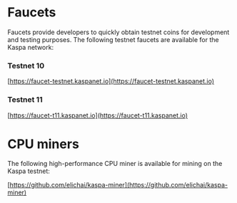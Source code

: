 # Faucets

Faucets provide developers to quickly obtain testnet coins for development and testing purposes. The following testnet faucets are available for the Kaspa network:

### Testnet 10
[https://faucet-testnet.kaspanet.io](https://faucet-testnet.kaspanet.io)

### Testnet 11
[https://faucet-t11.kaspanet.io](https://faucet-t11.kaspanet.io)


# CPU miners

The following high-performance CPU miner is available for mining on the Kaspa testnet:

[https://github.com/elichai/kaspa-miner](https://github.com/elichai/kaspa-miner)